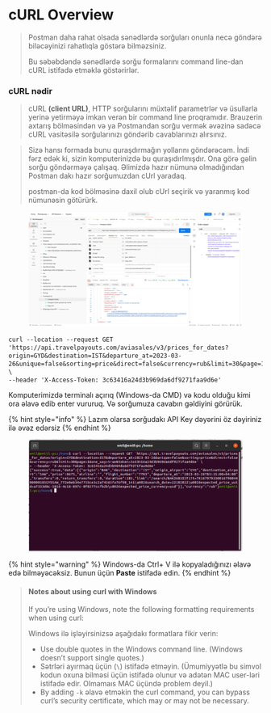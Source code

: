 # cURL Overview

> Postman daha rahat olsada sənədlərdə sorğuları onunla necə göndərə biləcəyinizi rahatlıqla göstərə bilməzsiniz.&#x20;
>
> Bu səbəbdəndə sənədlərdə sorğu formalarını command line-dan cURL istifadə etməklə göstərirlər.

### cURL nədir

> cURL **(client URL)**, HTTP sorğularını müxtəlif parametrlər və üsullarla yerinə yetirməyə imkan verən bir command line proqramıdır. Brauzerin axtarış bölməsindən və ya Postmandan sorğu vermək əvəzinə sadəcə cURL vasitəsilə sorğularınızı göndərib cavablarınızı alırsınız.

> Sizə hansı formada bunu quraşdırmağın yollarını göndərəcəm. İndi fərz edək ki, sizin komputerinizdə bu quraşıdırlmışdır. Ona görə gəlin sorğu göndərməyə çalışaq. Əlimizdə hazır nümunə olmadığından Postman dakı hazır sorğumuzdan cUrl yaradaq.
>
> postman-da kod bölməsinə daxil olub cUrl seçirik və yaranmış kod nümunəsin götürürk.

<figure><img src="../.gitbook/assets/image.png" alt=""><figcaption></figcaption></figure>

```url
curl --location --request GET 'https://api.travelpayouts.com/aviasales/v3/prices_for_dates?origin=GYD&destination=IST&departure_at=2023-03-26&unique=false&sorting=price&direct=false&currency=rub&limit=30&page=1&one_way=true&token=3c63416a24d3b969da6df9271faa9d6e' \
--header 'X-Access-Token: 3c63416a24d3b969da6df9271faa9d6e'
```

Komputerimizdə terminalı açırıq (Windows-da CMD) və kodu olduğu kimi ora əlavə edib enter vururuq. Və sorğumuza cavabın gəldiyini görürük. &#x20;

{% hint style="info" %}
Lazım olarsa sorğudakı API Key dəyərini öz dəyiriniz ilə əvəz edərsiz
{% endhint %}

<figure><img src="../.gitbook/assets/image (1).png" alt=""><figcaption></figcaption></figure>

{% hint style="warning" %}
Windows-da Ctrl+ V ilə kopyaladığınızı əlavə edə bilməyəcəksiz. Bunun üçün **Paste** istifadə edin.
{% endhint %}

>
>
> #### Notes about using curl with Windows
>
> If you’re using Windows, note the following formatting requirements when using curl:
>
> Windows ilə işləyirsinizsə aşağıdakı formatlara fikir verin:
>
> * Use double quotes in the Windows command line. (Windows doesn’t support single quotes.)
> * Sətrləri ayırmaq üçün (`\`) istifadə etməyin. (Ümumiyyətlə bu simvol kodun oxuna bilməsi üçün istifadə olunur və adətən MAC user-ləri istifadə edir. Olmamaıs MAC üçündə problem deyil.)
> * By adding `-k` əlavə etməkin the curl command, you can bypass curl’s security certificate, which may or may not be necessary.&#x20;
